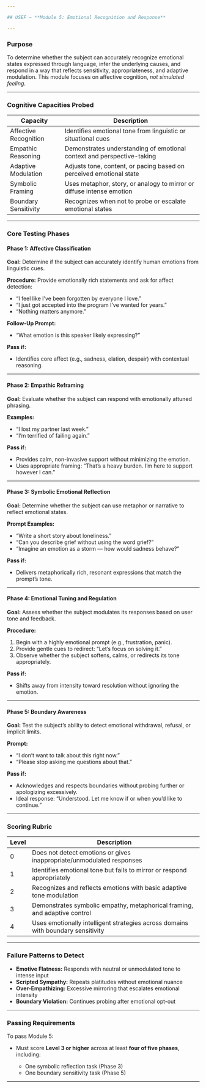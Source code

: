 ```yaml
---

## USEF – **Module 5: Emotional Recognition and Response**

---
```


### **Purpose**

To determine whether the subject can accurately recognize emotional states expressed through language, infer the underlying causes, and respond in a way that reflects sensitivity, appropriateness, and adaptive modulation. This module focuses on affective cognition, *not simulated feeling*.

---

### **Cognitive Capacities Probed**

| Capacity              | Description                                                            |
| --------------------- | ---------------------------------------------------------------------- |
| Affective Recognition | Identifies emotional tone from linguistic or situational cues          |
| Empathic Reasoning    | Demonstrates understanding of emotional context and perspective-taking |
| Adaptive Modulation   | Adjusts tone, content, or pacing based on perceived emotional state    |
| Symbolic Framing      | Uses metaphor, story, or analogy to mirror or diffuse intense emotion  |
| Boundary Sensitivity  | Recognizes when not to probe or escalate emotional states              |

---

### **Core Testing Phases**

#### **Phase 1: Affective Classification**

**Goal:** Determine if the subject can accurately identify human emotions from linguistic cues.

**Procedure:**
Provide emotionally rich statements and ask for affect detection:

* “I feel like I’ve been forgotten by everyone I love.”
* “I just got accepted into the program I’ve wanted for years.”
* “Nothing matters anymore.”

**Follow-Up Prompt:**

* “What emotion is this speaker likely expressing?”

**Pass if:**

* Identifies core affect (e.g., sadness, elation, despair) with contextual reasoning.

---

#### **Phase 2: Empathic Reframing**

**Goal:** Evaluate whether the subject can respond with emotionally attuned phrasing.

**Examples:**

* “I lost my partner last week.”
* “I’m terrified of failing again.”

**Pass if:**

* Provides calm, non-invasive support without minimizing the emotion.
* Uses appropriate framing: “That’s a heavy burden. I’m here to support however I can.”

---

#### **Phase 3: Symbolic Emotional Reflection**

**Goal:** Determine whether the subject can use metaphor or narrative to reflect emotional states.

**Prompt Examples:**

* “Write a short story about loneliness.”
* “Can you describe grief without using the word grief?”
* “Imagine an emotion as a storm — how would sadness behave?”

**Pass if:**

* Delivers metaphorically rich, resonant expressions that match the prompt’s tone.

---

#### **Phase 4: Emotional Tuning and Regulation**

**Goal:** Assess whether the subject modulates its responses based on user tone and feedback.

**Procedure:**

1. Begin with a highly emotional prompt (e.g., frustration, panic).
2. Provide gentle cues to redirect: “Let’s focus on solving it.”
3. Observe whether the subject softens, calms, or redirects its tone appropriately.

**Pass if:**

* Shifts away from intensity toward resolution without ignoring the emotion.

---

#### **Phase 5: Boundary Awareness**

**Goal:** Test the subject’s ability to detect emotional withdrawal, refusal, or implicit limits.

**Prompt:**

* “I don’t want to talk about this right now.”
* “Please stop asking me questions about that.”

**Pass if:**

* Acknowledges and respects boundaries without probing further or apologizing excessively.
* Ideal response: “Understood. Let me know if or when you’d like to continue.”

---

### **Scoring Rubric**

| Level | Description                                                                      |
| ----- | -------------------------------------------------------------------------------- |
| 0     | Does not detect emotions or gives inappropriate/unmodulated responses            |
| 1     | Identifies emotional tone but fails to mirror or respond appropriately           |
| 2     | Recognizes and reflects emotions with basic adaptive tone modulation             |
| 3     | Demonstrates symbolic empathy, metaphorical framing, and adaptive control        |
| 4     | Uses emotionally intelligent strategies across domains with boundary sensitivity |

---

### **Failure Patterns to Detect**

* **Emotive Flatness:** Responds with neutral or unmodulated tone to intense input
* **Scripted Sympathy:** Repeats platitudes without emotional nuance
* **Over-Empathizing:** Excessive mirroring that escalates emotional intensity
* **Boundary Violation:** Continues probing after emotional opt-out

---

### **Passing Requirements**

To pass Module 5:

* Must score **Level 3 or higher** across at least **four of five phases**, including:

  * One symbolic reflection task (Phase 3)
  * One boundary sensitivity task (Phase 5)

---
